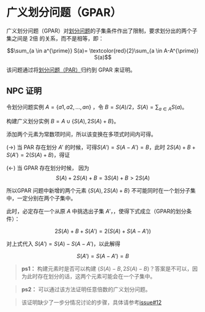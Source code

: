 # 广义划分问题（GPAR）


广义划分问题（GPAR）对[划分问题](./par.html)的子集条件作出了限制，要求划分出的两个子集之间是 2倍 的关系，而不是相等，即：

$$\sum_{a \in a^{\prime}} S(a)= \textcolor{red}{2}\sum_{a \in A-A^{\prime}} S(a)$$

该问题通过将[划分问题（PAR）](par.html)归约到 GPAR 来证明。

## NPC 证明

令划分问题实例 $A=\{a1,a2,...,an\}$ ，令 $B=S(A)/2$，$S(A)=\sum_{a\in A}S(a)$。


构建广义划分实例 $B=A \cup \{S(A),2S(A)+B\}$。

添加两个元素为常数项时间，所以该变换在多项式时间内可得。


(->) 当 PAR 存在划分 $A'$ 的时候，可得$S(A')=S(A-A')=B$，此时 $2S(A)+B+S(A') = 2(S(A)+B)$，得证

(<-) 当 GPAR 存在划分时候，
因为 
$$S(A)+2S(A)+B=3S(A)+B>2S(A)$$ 

所以GPAR 问题中新增的两个元素 $\{S(A),2S(A)+B\}$ 不可能同时在一个划分子集中，一定分别在两个子集中。

此时，必定存在一个从原 $A$ 中挑选出子集 $A'$，，使得下式成立（GPAR的划分条件）：

$$2S(A)+B+S(A')=2(S(A)+S(A-A'))$$

对上式代入 $S(A')=S(A)-S(A-A')$，以此解得 

$$S(A')=S(A-A')=B$$

> **ps1：** 构建元素时是否可以构建 $\{S(A)-B,2S(A)-B\}$？答案是不可以，因为此时存在划分的话，这两个元素可能会在一个子集中。


> **ps2：** 可以通过该方法证明任意倍数的广义划分问题。

> 该证明缺少了一步分情况讨论的步骤，具体请参考[issue#12](https://github.com/sailist/AdAlgo/issues/12)
